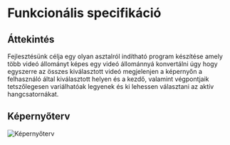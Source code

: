 # Funkcionális specifikáció

## Áttekintés
Fejlesztésünk célja egy olyan asztalról indítható program készítése amely több videó állományt képes egy videó állománnyá konvertálni úgy hogy egyszerre az összes kiválasztott videó megjelenjen a képernyőn a felhasználó által kiválasztott helyen és a kezdő, valamint végpontjaik tetszőlegesen variálhatóak legyenek és ki lehessen választani az aktív hangcsatornákat.

## Képernyőterv
![Képernyőterv](https://github.com/csgery/VeryBigPython_Video/blob/2-func-spec/Dokument%C3%A1ci%C3%B3/kepernyoterv.jpg)